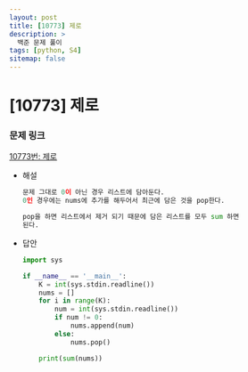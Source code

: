 ```yaml
---
layout: post
title: [10773] 제로
description: >
  백준 문제 풀이
tags: [python, S4]
sitemap: false
---
```


# [10773] 제로

### 문제 링크

[10773번: 제로](https://www.acmicpc.net/problem/10773)

- 해설
    
    ```python
    문제 그대로 0이 아닌 경우 리스트에 담아둔다.
    0인 경우에는 nums에 추가를 해두어서 최근에 담은 것을 pop한다.
    
    pop을 하면 리스트에서 제거 되기 때문에 담은 리스트를 모두 sum 하면
    된다.
    
    ```
    

- 답안
    
    ```python
    import sys
    
    if __name__ == '__main__':
        K = int(sys.stdin.readline())
        nums = []
        for i in range(K):
            num = int(sys.stdin.readline())
            if num != 0:
                nums.append(num)
            else:
                nums.pop()
    
        print(sum(nums))
    ```
